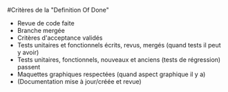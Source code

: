 #Critères de la "Definition Of Done"

- Revue de code faite
- Branche mergée
- Critères d'acceptance validés
- Tests unitaires et fonctionnels écrits, revus, mergés (quand tests il peut y avoir)
- Tests unitaires, fonctionnels, nouveaux et anciens (tests de régression) passent
- Maquettes graphiques respectées (quand aspect graphique il y a)
- (Documentation mise à jour/créée et revue)
